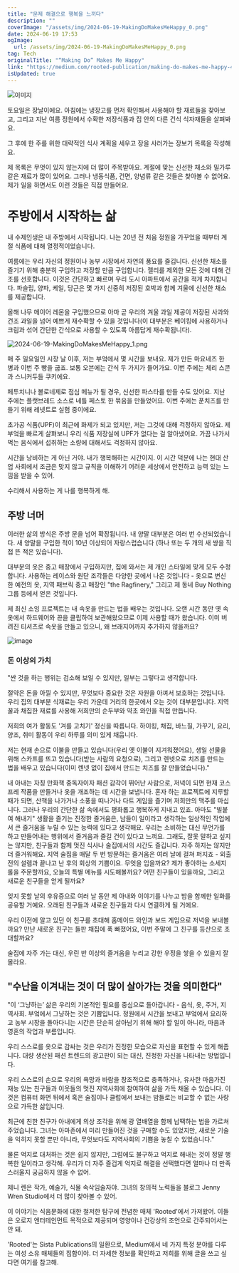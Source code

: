 ```yaml
---
title: "문제 해결으로 행복을 느끼다"
description: ""
coverImage: "/assets/img/2024-06-19-MakingDoMakesMeHappy_0.png"
date: 2024-06-19 17:53
ogImage: 
  url: /assets/img/2024-06-19-MakingDoMakesMeHappy_0.png
tag: Tech
originalTitle: "“Making Do” Makes Me Happy"
link: "https://medium.com/rooted-publication/making-do-makes-me-happy-481091015ae2"
isUpdated: true
---
```






![이미지](/assets/img/2024-06-19-MakingDoMakesMeHappy_0.png)

토요일은 장날이에요. 아침에는 냉장고를 먼저 확인해서 사용해야 할 재료들을 찾아보고, 그리고 지난 여름 정원에서 수확한 저장식품과 집 안의 다른 건식 식자재들을 살펴봐요.

그 후에 한 주를 위한 대략적인 식사 계획을 세우고 장을 사러가는 장보기 목록을 작성해요.

제 목록은 무엇이 있지 않는지에 더 많이 주목받아요. 계절에 맞는 신선한 채소와 밀가루 같은 재료가 많이 있어요. 그러나 냉동식품, 건면, 양념류 같은 것들은 찾아볼 수 없어요. 제가 일을 하면서도 이런 것들은 직접 만들어요.

<div class="content-ad"></div>

# 주방에서 시작하는 삶

내 수제인생은 내 주방에서 시작됩니다. 나는 20년 전 처음 정원을 가꾸었을 때부터 계절 식품에 대해 열정적이었습니다.

여름에는 우리 자신의 정원이나 농부 시장에서 자연의 풍요를 즐깁니다. 신선한 채소를 즐기기 위해 충분히 구입하고 저장할 만큼 구입합니다. 젤리를 제외한 모든 것에 대해 건조를 선호합니다. 이것은 간단하고 빠르며 우리 도시 아파트에서 공간을 적게 차지합니다. 파슬립, 양파, 케일, 당근은 몇 가지 신중히 저장된 호박과 함께 겨울에 신선한 채소를 제공합니다.

올해 나무 메이어 레몬을 구입했으므로 아마 곧 우리의 겨울 과일 제공이 저장된 사과와 건조 과일을 넘어 예쁘게 재수확할 수 있을 것입니다(이 대부분은 베이킹에 사용하거나 크림과 섞어 간단한 간식으로 사용할 수 있도록 아름답게 재수확됩니다).

<div class="content-ad"></div>

![2024-06-19-MakingDoMakesMeHappy_1.png](/assets/img/2024-06-19-MakingDoMakesMeHappy_1.png)

매 주 일요일인 시장 날 이후, 저는 부엌에서 몇 시간을 보내요. 제가 만든 마요네즈 한 병과 이번 주 빵을 굽죠. 보통 오븐에는 간식 두 가지가 들어가요. 이번 주에는 체리 스콘과 스니커두들 쿠키에요.

페투치니나 볼로네제로 점심 메뉴가 될 경우, 신선한 파스타를 만들 수도 있어요. 지난 주에는 플랫브레드 소스로 네틀 페스토 한 묶음을 만들었어요. 이번 주에는 푼치즈를 만들기 위해 레넷트로 실험 중이에요.

초가공 식품(UPF)이 최근에 화제가 되고 있지만, 저는 그것에 대해 걱정하지 않아요. 제 부엌을 빠르게 살펴보니 우리 식품 저장실에 UPF가 없다는 걸 알아냈어요. 가끔 나가서 먹는 음식에서 섭취하는 소량에 대해서도 걱정하지 않아요.

<div class="content-ad"></div>

시간을 낭비하는 게 아닌 거야. 내가 행복해하는 시간이지. 이 시간 덕분에 나는 현대 산업 사회에서 조금은 맞지 않고 규칙을 이해하기 어려운 세상에서 안전하고 능력 있는 느낌을 받을 수 있어.

수리해서 사용하는 게 나를 행복하게 해.

## 주방 너머

이러한 삶의 방식은 주방 문을 넘어 확장됩니다. 내 양말 대부분은 여러 번 수선되었습니다. 새 양말을 구입한 적이 10년 이상되어 자랑스럽습니다 (하나 또는 두 개의 새 쌍을 직접 뜬 적은 있습니다).

<div class="content-ad"></div>

대부분의 옷은 중고 매장에서 구입하지만, 집에 와서는 제 개인 스타일에 맞게 모두 수정합니다. 사용하는 레이스와 원단 조각들은 다양한 곳에서 나온 것입니다 - 옷으로 변신한 예전의 옷, 지역 패브릭 중고 매장인 "the Ragfinery," 그리고 제 동네 Buy Nothing 그룹 등에서 얻은 것입니다.

제 최신 소잉 프로젝트는 내 속옷을 만드는 법을 배우는 것입니다. 오랜 시간 동안 옛 속옷에서 하드웨어와 끈을 클립하여 보관해왔으므로 이제 사용할 때가 왔습니다. 이미 버려진 티셔츠로 속옷을 만들고 있으니, 왜 브래지어까지 추가하지 않을까요?

![image](/assets/img/2024-06-19-MakingDoMakesMeHappy_2.png)

### 돈 이상의 가치

<div class="content-ad"></div>

"싼 것을 하는 행위는 검소해 보일 수 있지만, 일부는 그렇다고 생각합니다.

절약은 돈을 아낄 수 있지만, 무엇보다 중요한 것은 자원을 아껴서 보호하는 것입니다. 우리 집의 대부분 식재료는 우리 가운데 거리의 한곳에서 오는 것이 대부분입니다. 지역 꿀과 채집한 재료를 사용해 저희만의 순두부와 약초 와인을 직접 만듭니다.

저희의 여가 활동도 '겨를 고치기' 정신을 따릅니다. 하이킹, 채집, 바느질, 가꾸기, 요리, 양조, 취미 활동이 우리 하루를 의미 있게 채웁니다.

저는 현재 손으로 이불을 만들고 있습니다(우리 옛 이불이 지겨워졌어요), 생일 선물을 위해 스카프를 뜨고 있습니다(받는 사람의 요청으로), 그리고 렌넷으로 치즈를 만드는 법을 배우고 있습니다(이미 렌넷 없이 집에서 만드는 치즈를 잘 만들었습니다)."

<div class="content-ad"></div>

내 아내는 자칭 만화책 중독자이자 패션 감각이 뛰어난 사람으로, 저녁이 되면 현재 코스프레 작품을 만들거나 옷을 개조하는 데 시간을 보냅니다. 혼자 하는 프로젝트에 지루할 때가 되면, 산책을 나가거나 소풍을 떠나거나 다트 게임을 즐기며 저희만의 맥주를 마십니다. 그러나 우리의 간단한 삶 속에서도 평화롭고 행복하게 지내고 있죠.
아마도 "빌붙여 해내기" 생활을 즐기는 진정한 즐거움은, 남들이 일이라고 생각하는 일상적인 작업에서 큰 즐거움을 누릴 수 있는 능력에 있다고 생각해요. 우리는 소비하는 대신 무언가를 하고 만들어내는 행위에서 즐거움과 즐길 건이 있다고 느껴요.
그래도, 잘못 말하고 싶지는 않지만, 친구들과 함께 멋진 식사나 술집에서의 시간도 즐깁니다. 자주 하지는 않지만 더 즐거워해요. 지역 술집을 매달 두 번 방문하는 즐거움은 여러 날에 걸쳐 퍼지죠 - 외출 전의 설렘과 끝나고 난 후의 회상의 기쁨이요.
무엇을 입을까요? 제가 좋아하는 소세지 롤을 주문할까요, 오늘의 특별 메뉴를 시도해볼까요? 어떤 친구들이 있을까요, 그리고 새로운 친구들을 얻게 될까요?

<div class="content-ad"></div>

잊지 못할 날의 후유증으로 여러 날 동안 제 아내와 이야기를 나누고 밤을 함께한 일화를 공유할 거예요. 오래된 친구들과 새로운 친구들과 다시 연결하게 될 거에요.

우리 이전에 알고 있던 이 친구를 초대해 홈메이드 와인과 보드 게임으로 저녁을 보내볼까요? 만난 새로운 친구는 들판 채집에 푹 빠졌어요, 이번 주말에 그 친구를 등산으로 초대할까요?

술집에 자주 가는 대신, 우린 반 이상의 즐거움을 누리고 강한 우정을 쌓을 수 있을지 잘 몰라요.

## "수난을 이겨내는 것이 더 많이 살아가는 것을 의미한다"

<div class="content-ad"></div>

"이 ‘그냥하는’ 삶은 우리의 기본적인 필요를 중심으로 돌아갑니다 - 음식, 옷, 주거, 지역사회. 부엌에서 그냥하는 것은 기쁨입니다. 정원에서 시간을 보내고 부엌에서 요리하고 농부 시장을 돌아다니는 시간은 단순히 살아남기 위해 해야 할 일이 아니라, 마음과 영혼의 작업과 부름입니다.

우리 스스로를 옷으로 감싸는 것은 우리가 진정한 모습으로 자신을 표현할 수 있게 해줍니다. 대량 생산된 패션 트렌드의 광고판이 되는 대신, 진정한 자신을 나타내는 방법입니다.

우리 스스로의 손으로 우리의 욕망과 바람을 창조적으로 충족하거나, 유사한 마음가진 재능 있는 친구들과 이웃들의 멋진 지역사회에 참여하여 삶을 가득 채울 수 있습니다. 이것은 컴퓨터 화면 뒤에서 혹은 술집이나 클럽에서 보내는 밤들로는 비교할 수 없는 사랑으로 가득한 삶입니다.

최근에 친한 친구가 아내에게 의상 조각을 위해 광 열배열을 함께 납땍하는 법을 가르쳐주었습니다. 그녀는 아마존에서 미리 만들어진 것을 구매할 수도 있었지만, 새로운 기술을 익히지 못할 뿐만 아니라, 무엇보다도 지역사회의 기쁨을 놓칠 수 있었습니다."

<div class="content-ad"></div>

물론 억지로 대처하는 것은 쉽지 않지만, 그럼에도 불구하고 억지로 해내는 것이 정말 행복한 일이라고 생각해. 우리가 더 자주 즐겁게 억지로 해결을 선택했다면 얼마나 더 만족스러울지 궁금하지 않을 수 없어.

제니 렌은 작가, 예술가, 식물 속삭임술자야. 그녀의 창의적 노력들을 블로그 Jenny Wren Studio에서 더 많이 찾아볼 수 있어.

이 이야기는 식음문화에 대한 철저한 탐구에 전념한 매체 'Rooted'에서 가져왔어. 이들은 오로지 엔터테인먼트 목적으로 제공되며 영양이나 건강상의 조언으로 간주되어서는 안 돼.

'Rooted'는 Sista Publications의 일환으로, Medium에서 네 가지 특정 분야를 다루는 여성 소유 매체들의 집합이야. 더 자세한 정보를 확인하고 저희를 위해 글을 쓰고 싶다면 여기를 참고해.